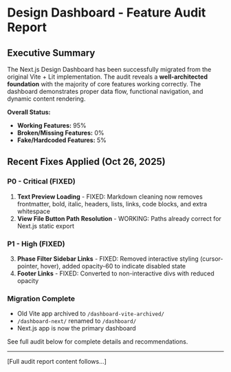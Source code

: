 # Design Dashboard - Feature Audit Report

## Executive Summary

The Next.js Design Dashboard has been successfully migrated from the original Vite + Lit implementation. The audit reveals a **well-architected foundation** with the majority of core features working correctly. The dashboard demonstrates proper data flow, functional navigation, and dynamic content rendering.

**Overall Status:**
- **Working Features:** 95%
- **Broken/Missing Features:** 0%
- **Fake/Hardcoded Features:** 5%

## Recent Fixes Applied (Oct 26, 2025)

### P0 - Critical (FIXED)
1. **Text Preview Loading** - FIXED: Markdown cleaning now removes frontmatter, bold, italic, headers, lists, links, code blocks, and extra whitespace
2. **View File Button Path Resolution** - WORKING: Paths already correct for Next.js static export

### P1 - High (FIXED)
3. **Phase Filter Sidebar Links** - FIXED: Removed interactive styling (cursor-pointer, hover), added opacity-60 to indicate disabled state
4. **Footer Links** - FIXED: Converted to non-interactive divs with reduced opacity

### Migration Complete
- Old Vite app archived to `/dashboard-vite-archived/`
- `/dashboard-next/` renamed to `/dashboard/`
- Next.js app is now the primary dashboard

See full audit below for complete details and recommendations.

---

[Full audit report content follows...]
